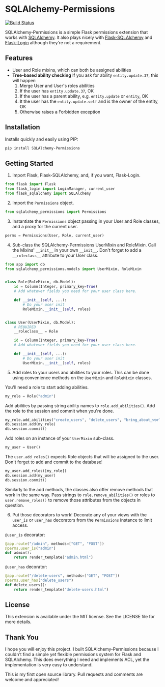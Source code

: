 # SQLAlchemy-Permissions

[![Build Status](https://travis-ci.org/LouisTrezzini/sqlalchemy-permissions.png?branch=master)](https://travis-ci.org/LouisTrezzini/sqlalchemy-permissions)

SQLAlchemy-Permissions is a simple Flask permissions extension that works with [SQLAlchemy](https://github.com/zzzeek/sqlalchemy).
It also plays nicely with [Flask-SQLAlchemy](https://github.com/mitsuhiko/flask-sqlalchemy) and [Flask-Login](https://github.com/maxcountryman/flask-login) although they're not a requirement.

## Features

- User and Role mixins, which can both be assigned abilities
- **Tree-based ability checking** If you ask for ability `entity.update.37`, this will happen
    1. Merge User and User's roles abilities
    2. If the user has `entity.update.37`, OK
    3. If the user has a parent ability, e.g. `entity.update` or `entity`, OK
    4. It the user has the `entity.update.self` and is the owner of the entity, OK
    5. Otherwise raises a Forbidden exception

## Installation

Installs quickly and easily using PIP:

```bash
pip install SQLAlchemy-Permissions
```

## Getting Started

1. Import Flask, Flask-SQLAlchemy, and, if you want, Flask-Login.

```python
from flask import Flask
from flask_login import LoginManager, current_user
from flask_sqlalchemy import SQLAlchemy
```

2. Import the `Permissions` object.

```python
from sqlalchemy_permissions import Permissions
```

3. Instantiate the `Permissions` object passing in your User and Role classes, and a proxy for the current user.

```python
perms = Permissions(User, Role, current_user)
```

4. Sub-class the SQLAlchemy-Permissions UserMixin and RoleMixin.
Call the Mixins' `__init__` in your own `__init__`.
Don't forget to add a `__roleclass__` attribute to your User class.

```python
from app import db
from sqlalchemy_permissions.models import UserMixin, RoleMixin


class Role(RoleMixin, db.Model):
    id = Column(Integer, primary_key=True)
    # Add whatever fields you need for your user class here.

    def __init__(self, ...):
        # Do your user init
        RoleMixin.__init__(self, roles)


class User(UserMixin, db.Model):
    # REQUIRED
    __roleclass__ = Role

    id = Column(Integer, primary_key=True)
    # Add whatever fields you need for your user class here.

    def __init__(self, ...):
        # Do your user init
        UserMixin.__init__(self, roles)
```

5. Add roles to your users and abilities to your roles. This can be done using convenience methods on the `UserMixin` and `RoleMixin` classes.

You'll need a role to start adding abilities.

```python
my_role = Role("admin")
```

Add abilities by passing string ability names to `role.add_abilities()`. Add the role to the session and commit when you're done.

```python
my_role.add_abilities("create_users", "delete_users", "bring_about_world_peace")
db.session.add(my_role)
db.session.commit()
```

Add roles on an instance of your `UserMixin` sub-class.

```python
my_user = User()
```

The `user.add_roles()` expects Role objects that will be assigned to the user. Don't forget to add and commit to the database!

```python
my_user.add_roles([my_role])
db.session.add(my_user)
db.session.commit()
```

Similarly to the add methods, the classes also offer remove methods that work in the same way. Pass strings to `role.remove_abilities()` or roles to `user.remove_roles()` to remove those attributes from the objects in question.

6. Put those decorators to work! Decorate any of your views with the `user_is` or `user_has` decorators from the `Permissions` instance to limit access.

`@user_is` decorator:

```python
@app.route("/admin", methods=["GET", "POST"])
@perms.user_is("admin")
def admin():
    return render_template("admin.html")
```

`@user_has` decorator:

```python
@app.route("/delete-users", methods=["GET", "POST"])
@perms.user_has("delete_users")
def delete_users():
    return render_template("delete-users.html")
```

## License

This extension is available under the MIT license. See the LICENSE file for more details.

## Thank You

I hope you will enjoy this project. I built SQLAlchemy-Permissions because I couldn't find a simple yet flexible permissions system for Flask and SQLAlchemy.
This does everything I need and implements ACL, yet the implementation is very easy to understand.

This is my first open source library. Pull requests and comments are welcome and appreciated!
